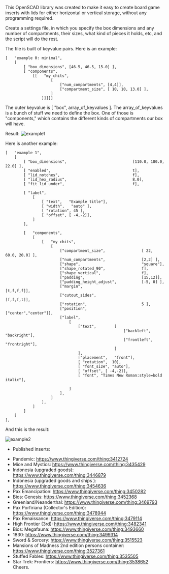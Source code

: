 This OpenSCAD library was created to make it easy to create board game inserts with lids for either horizontal or vertical storage, without any programming required.

Create a settings file, in which you specify the box dimensions and any number of compartments, their sizes, what kind of pieces it holds, etc, and the script will do the rest.

The file is built of keyvalue pairs. Here is an example:

    [   "example 0: minimal",
        [
            [ "box_dimensions", [46.5, 46.5, 15.0] ],
            [ "components",
                [[   "my chits",
                        [
                            ["num_compartments", [4,4]],
                            ["compartment_size", [ 10, 10, 13.0] ],
                        ]
                    ]]]]]

The outer keyvalue is [ "box", array_of_keyvalues ]. The array_of_keyvalues is a bunch of stuff we need to define the box. One of those is "components," which contains the different kinds of compartments our box will have.

Result: ![example1](https://github.com/IdoMagal/The-Boardgame-Insert-Toolkit/blob/master/images/example1.png)



Here is another example:

    [   "example 1",
        [
            [ "box_dimensions",                             [110.0, 180.0, 22.0] ],             
            [ "enabled",                                    t],
            [ "lid_notches",                                f],
            [ "lid_hex_radius",                             8.0],
            [ "fit_lid_under",                              f],

            [ "label",
                [
                    [ "text",   "Example title"],
                    [ "width",   "auto" ],
                    [ "rotation", 45 ],
                    [ "offset", [ -4,-2]],
                ]
            ],

            [   "components",
                [
                    [   "my chits",
                        [
                            ["compartment_size",                [ 22, 60.0, 20.0] ],    
                            ["num_compartments",                [2,2] ],                
                            ["shape",                           "square"],                
                            ["shape_rotated_90",                f],                     
                            ["shape_vertical",                  f],                     
                            ["padding",                         [15,12]],               
                            ["padding_height_adjust",           [-5, 0] ],             
                            ["margin",                          [t,f,f,f]],             
                            ["cutout_sides",                    [f,f,f,t]],             
                            ["rotation",                        5 ],                    
                            ["position",                        ["center","center"]],   
                            ["label",               
                                [
                                    ["text",        [   
                                                        ["backleft", "backright"],        
                                                        ["frontleft", "frontright"],
                                                    ]
                                    ],
                                    ["placement",   "front"],                           
                                    [ "rotation",  10],
                                    [ "font_size", "auto"],
                                    [ "offset", [ -4,-2]],
                                    [ "font", "Times New Roman:style=bold italic"],

                                ]
                            ],  
                        ]
                    ],                  
                ]
            ]
        ]
    ],

And this is the result:

![example2](https://github.com/IdoMagal/The-Boardgame-Insert-Toolkit/blob/master/images/example2.png)



* Published inserts:

- Pandemic: https://www.thingiverse.com/thing:3412724
- Mice and Mystics: https://www.thingiverse.com/thing:3435429
- Indonesia (upgraded goods): https://www.thingiverse.com/thing:3446879
- Indonesia (upgraded goods and ships ): https://www.thingiverse.com/thing:3454636
- Pax Emancipation: https://www.thingiverse.com/thing:3450282
- Bios: Genesis: https://www.thingiverse.com/thing:3452368
- Greenland/Neanderthal: https://www.thingiverse.com/thing:3469793
- Pax Porfiriana (Collector's Edition): https://www.thingiverse.com/thing:3478944
- Pax Renaissance: https://www.thingiverse.com/thing:3479114
- High Frontier (3rd): https://www.thingiverse.com/thing:3482341
- Bios: Megafauna: https://www.thingiverse.com/thing:3493660
- 1830: https://www.thingiverse.com/thing:3499314
- Sword & Sorcery: https://www.thingiverse.com/thing:3515523
- Mansions of Madness 2nd edition persons container: https://www.thingiverse.com/thing:3527361
- Stuffed Fables: https://www.thingiverse.com/thing:3535505
- Star Trek: Frontiers: https://www.thingiverse.com/thing:3538652
Cheers.